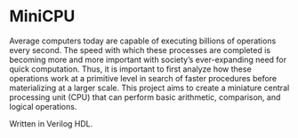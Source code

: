 # MiniCPU
Average computers today are capable of executing billions of operations every second. The speed with which these processes are completed is becoming more and more important with society’s ever-expanding need for quick computation. Thus, it is important to first analyze how these operations work at a primitive level in search of faster procedures before materializing at a larger scale. This project aims to create a miniature central processing unit (CPU) that can perform basic arithmetic, comparison, and logical operations.

Written in Verilog HDL.
